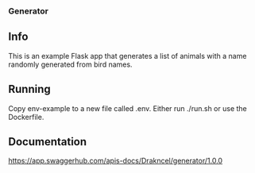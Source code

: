### Generator
## Info
This is an example Flask app that generates a list of animals with a name randomly generated from bird names.

## Running
Copy env-example to a new file called .env.
Either run ./run.sh or use the Dockerfile.

## Documentation
https://app.swaggerhub.com/apis-docs/Drakncel/generator/1.0.0
